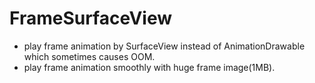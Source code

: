 # FrameSurfaceView
- play frame animation by SurfaceView instead of AnimationDrawable which sometimes causes OOM.
- play frame animation smoothly with huge frame image(1MB).
